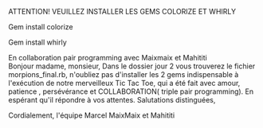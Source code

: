 ATTENTION! VEUILLEZ INSTALLER LES GEMS COLORIZE ET WHIRLY

Gem install colorize 

Gem install whirly

En collaboration pair programming avec Maixmaix et Mahititi  
Bonjour  madame, monsieur,
Dans le dossier jour 2 vous trouverez le fichier morpions_final.rb, n'oubliez pas d'installer les 2 gems indispensable à l'exécution de notre merveilleux Tic Tac Toe, qui a été fait avec amour, patience , persévérance et COLLABORATION( triple pair programming). En espérant qu'il répondre à vos attentes.
Salutations distinguées,

Cordialement, l'équipe Marcel MaixMaix et Mahititi

